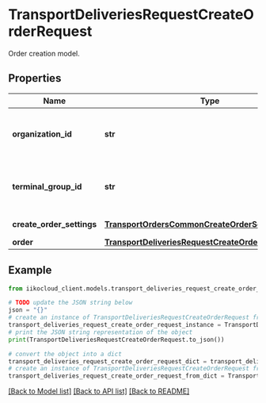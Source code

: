 # TransportDeliveriesRequestCreateOrderRequest

Order creation model.

## Properties

Name | Type | Description | Notes
------------ | ------------- | ------------- | -------------
**organization_id** | **str** | Organization ID of the new order.                Can be obtained by &#x60;/api/1/organizations&#x60; operation. | 
**terminal_group_id** | **str** | Front group ID the order must be sent to.    Can be obtained by &#x60;/api/1/terminal_groups&#x60; operation. | [optional] 
**create_order_settings** | [**TransportOrdersCommonCreateOrderSettings**](TransportOrdersCommonCreateOrderSettings.md) | Order creation parameters. | [optional] 
**order** | [**TransportDeliveriesRequestCreateOrderDeliveryOrder**](TransportDeliveriesRequestCreateOrderDeliveryOrder.md) | Order. | 

## Example

```python
from iikocloud_client.models.transport_deliveries_request_create_order_request import TransportDeliveriesRequestCreateOrderRequest

# TODO update the JSON string below
json = "{}"
# create an instance of TransportDeliveriesRequestCreateOrderRequest from a JSON string
transport_deliveries_request_create_order_request_instance = TransportDeliveriesRequestCreateOrderRequest.from_json(json)
# print the JSON string representation of the object
print(TransportDeliveriesRequestCreateOrderRequest.to_json())

# convert the object into a dict
transport_deliveries_request_create_order_request_dict = transport_deliveries_request_create_order_request_instance.to_dict()
# create an instance of TransportDeliveriesRequestCreateOrderRequest from a dict
transport_deliveries_request_create_order_request_from_dict = TransportDeliveriesRequestCreateOrderRequest.from_dict(transport_deliveries_request_create_order_request_dict)
```
[[Back to Model list]](../README.md#documentation-for-models) [[Back to API list]](../README.md#documentation-for-api-endpoints) [[Back to README]](../README.md)


